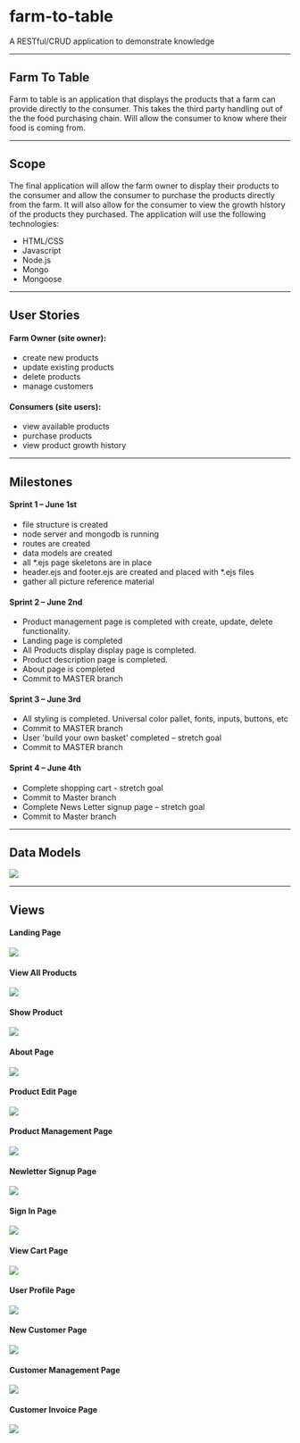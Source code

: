 # farm-to-table
A RESTful/CRUD application to demonstrate knowledge
<hr>
<h2>Farm To Table</h2>
Farm to table is an application that displays the products that a farm can provide directly to the 	consumer. This takes the third party handling out of the the food purchasing chain. Will allow the consumer to know where their food is coming from.
<hr>
<h2>Scope</h2>
The final application will allow the farm owner to display their products to the consumer and allow the consumer to purchase the products directly from the farm. It will also allow for the consumer to view the growth history of the products they purchased. The application will use the following technologies:
<ul>
  <li>HTML/CSS</li>
  <li>Javascript</li>
  <li>Node.js</li>
  <li>Mongo</li>
  <li>Mongoose</li>
</ul>
<hr>
<h2>User Stories</h2>
  <h4>Farm Owner (site owner):</h4>
  <ul>
    <li>create new products</li>
    <li>update existing products</li>
    <li>delete products</li>
    <li>manage customers</li>
  </ul>
  <h4>Consumers (site users):</h4>
  <ul>
    <li>view available products</li>
    <li>purchase products</li>
    <li>view product growth history</li>
  </ul>
<hr>
<h2>Milestones</h2>
  <h4>Sprint 1 – June 1st</h4>
  <ul>
    <li>file structure is created</li>
    <li>node server and mongodb is running</li>
    <li>routes are created</li>
    <li>data models are created</li>
    <li>all *.ejs page skeletons are in place</li>
    <li>header.ejs and footer.ejs are created and placed with *.ejs files</li>
    <li>gather all picture reference material</li>
  </ul>
  <h4>Sprint 2 – June 2nd</h4>
  <ul>
    <li>Product management page is completed with create, update, delete functionality.</li>
    <li>Landing page is completed</li>
    <li>All Products display display page is completed.</li>
    <li>Product description page is completed.</li>
    <li>About page is completed</li>
    <li>Commit to MASTER branch</li>
  </ul>
  <h4>Sprint 3 – June 3rd </h4>
  <ul>
    <li>All styling is completed.  Universal color pallet, fonts, inputs, buttons, etc</li>
    <li>Commit to MASTER branch</li>
    <li>User 'build your own basket' completed – stretch goal</li>
    <li>Commit to MASTER branch</li>
  </ul>
  <h4>Sprint 4 – June 4th </h4>
  <ul>
    <li>Complete shopping cart - stretch goal</li>
    <li>Commit to Master branch</li>
    <li>Complete News Letter signup page – stretch goal</li>
    <li>Commit to Master branch</li>
  </ul>
<hr>
<h2>Data Models</h2>
<img src="https://git.generalassemb.ly/JeffJackson/farm-to-table/blob/master/images/dataModels.png">
<hr>
<h2>Views</h2>
<h4>Landing Page</h4>
<img src="https://git.generalassemb.ly/JeffJackson/farm-to-table/blob/master/images/LandingPage.png">
<h4>View All Products</h4>
<img src="https://git.generalassemb.ly/JeffJackson/farm-to-table/blob/master/images/AllProducts.png">
<h4>Show Product</h4>
<img src="https://git.generalassemb.ly/JeffJackson/farm-to-table/blob/master/images/ShowPage.png">
<h4>About Page</h4>
<img src="https://git.generalassemb.ly/JeffJackson/farm-to-table/blob/master/images/AboutPage.png">
<h4>Product Edit Page</h4>
<img src="https://git.generalassemb.ly/JeffJackson/farm-to-table/blob/master/images/EditPage.png">
<h4>Product Management Page</h4>
<img src="https://git.generalassemb.ly/JeffJackson/farm-to-table/blob/master/images/ProductMgmt.png">
<h4>Newletter Signup Page</h4>
<img src="https://git.generalassemb.ly/JeffJackson/farm-to-table/blob/master/images/Newletter.png">
<h4>Sign In Page</h4>
<img src="https://git.generalassemb.ly/JeffJackson/farm-to-table/blob/master/images/SignIn.png">
<h4>View Cart Page</h4>
<img src="https://git.generalassemb.ly/JeffJackson/farm-to-table/blob/master/images/UserView.png">
<h4>User Profile Page</h4>
<img src="https://git.generalassemb.ly/JeffJackson/farm-to-table/blob/master/images/ProfilePage.png">
<h4>New Customer Page</h4>
<img src="https://git.generalassemb.ly/JeffJackson/farm-to-table/blob/master/images/NewCustomer.png">
<h4>Customer Management Page</h4>
<img src="https://git.generalassemb.ly/JeffJackson/farm-to-table/blob/master/images/CustomerMgmt.png">
<h4>Customer Invoice Page</h4>
<img src="https://git.generalassemb.ly/JeffJackson/farm-to-table/blob/master/images/CustomerInvoice.png">
